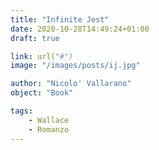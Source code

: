 ```yaml
---
title: "Infinite Jest"
date: 2020-10-28T14:49:24+01:00
draft: true

link: url("#") 
image: "/images/posts/ij.jpg"

author: "Nicolo' Vallarano"
object: "Book"

tags: 
    - Wallace
    - Romanzo 
---
```

